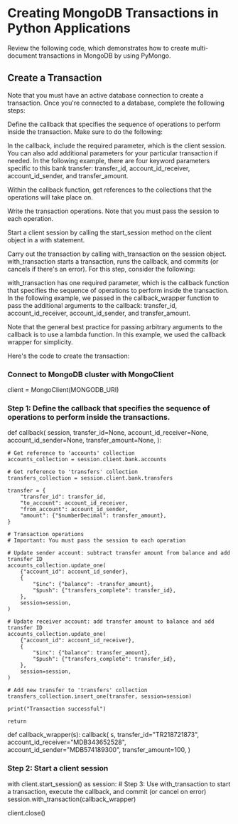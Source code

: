 # Creating MongoDB Transactions in Python Applications
Review the following code, which demonstrates how to create multi-document transactions in MongoDB by using PyMongo.


## Create a Transaction
Note that you must have an active database connection to create a transaction. Once you're connected to a database, complete the following steps:

Define the callback that specifies the sequence of operations to perform inside the transaction. Make sure to do the following:

In the callback, include the required parameter, which is the client session. You can also add additional parameters for your particular transaction if needed. In the following example, there are four keyword parameters specific to this bank transfer: transfer_id, account_id_receiver, account_id_sender, and transfer_amount.

Within the callback function, get references to the collections that the operations will take place on.

Write the transaction operations. Note that you must pass the session to each operation.

Start a client session by calling the start_session method on the client object in a with statement.

Carry out the transaction by calling with_transaction on the session object. with_transaction starts a transaction, runs the callback, and commits (or cancels if there's an error). For this step, consider the following:

with_transaction has one required parameter, which is the callback function that specifies the sequence of operations to perform inside the transaction. In the following example, we passed in the callback_wrapper function to pass the additional arguments to the callback: transfer_id, account_id_receiver, account_id_sender, and transfer_amount.

Note that the general best practice for passing arbitrary arguments to the callback is to use a lambda function. In this example, we used the callback wrapper for simplicity.

Here's the code to create the transaction:

### Connect to MongoDB cluster with MongoClient
client = MongoClient(MONGODB_URI)

### Step 1: Define the callback that specifies the sequence of operations to perform inside the transactions.
def callback(
    session,
    transfer_id=None,
    account_id_receiver=None,
    account_id_sender=None,
    transfer_amount=None,
):

    # Get reference to 'accounts' collection
    accounts_collection = session.client.bank.accounts

    # Get reference to 'transfers' collection
    transfers_collection = session.client.bank.transfers

    transfer = {
        "transfer_id": transfer_id,
        "to_account": account_id_receiver,
        "from_account": account_id_sender,
        "amount": {"$numberDecimal": transfer_amount},
    }

    # Transaction operations
    # Important: You must pass the session to each operation

    # Update sender account: subtract transfer amount from balance and add transfer ID
    accounts_collection.update_one(
        {"account_id": account_id_sender},
        {
            "$inc": {"balance": -transfer_amount},
            "$push": {"transfers_complete": transfer_id},
        },
        session=session,
    )

    # Update receiver account: add transfer amount to balance and add transfer ID
    accounts_collection.update_one(
        {"account_id": account_id_receiver},
        {
            "$inc": {"balance": transfer_amount},
            "$push": {"transfers_complete": transfer_id},
        },
        session=session,
    )

    # Add new transfer to 'transfers' collection
    transfers_collection.insert_one(transfer, session=session)

    print("Transaction successful")

    return


def callback_wrapper(s):
    callback(
        s,
        transfer_id="TR218721873",
        account_id_receiver="MDB343652528",
        account_id_sender="MDB574189300",
        transfer_amount=100,
    )


### Step 2: Start a client session
with client.start_session() as session:
    # Step 3: Use with_transaction to start a transaction, execute the callback, and commit (or cancel on error)
    session.with_transaction(callback_wrapper)


client.close()
